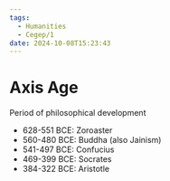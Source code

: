 ```yaml
---
tags:
  - Humanities
  - Cegep/1
date: 2024-10-08T15:23:43
---
```


# Axis Age

Period of philosophical development

- 628-551 BCE: Zoroaster
- 560-480 BCE: Buddha (also Jainism)
- 541-497 BCE: Confucius
- 469-399 BCE: Socrates
- 384-322 BCE: Aristotle
